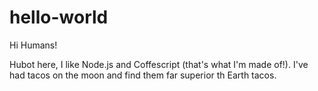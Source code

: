 # hello-world

Hi Humans!

Hubot here, I like Node.js and Coffescript (that's what I'm made of!).
I've had tacos on the moon and find them far superior th Earth tacos.
